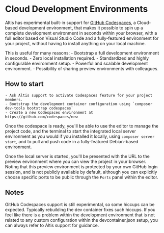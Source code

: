 # Cloud Development Environments

Altis has experimental built-in support for [GitHub Codespaces](https://github.com/features/codespaces), a Cloud-based development environment, that makes it possible to spin up a complete development environment in seconds within your browser, with a full editor based on Visual Studio Code and a fully-featured environment for your project, without having to install anything on your local machine.

This is useful for many reasons:
    - Bootstrap a full development environment in seconds.
    - Zero local installation required.
    - Standardized and highly configurable environment setup.
    - Powerful and scalable development environment.
    - Possibility of sharing preview environments with colleagues.

## How to start

<!-- a note about pricing and associated logistics here? -->

    - Ask Altis support to activate Codespaces feature for your project members.
    - Bootstrap the development container configuration using `composer dev-tools bootstrap codespaces`
    - Create a new Codespaces environment at https://github.com/codespaces/new

Once the codespace is ready, you'll be able to use the editor to manage the project code, and the terminal to start the integrated local server environment as you would if you installed it locally, using `composer server start`, and to pull and push code in a fully-featured Debian-based environment.

Once the local server is started, you'll be presented with the URL to the preview environment where you can view the project in your browser. Noting that this preview environment is protected by your own GitHub login session, and is not publicly available by default, although you can explicitly choose specific ports to be public through the `Ports` panel within the editor.

## Notes

GitHub Codespaces support is still experimental, so some hiccups can be expected. Typically rebuilding the dev container fixes such hiccups. If you feel like there is a problem within the development environment that is not related to any custom configuration within the devcontainer.json setup, you can always refer to Altis support for guidance.
